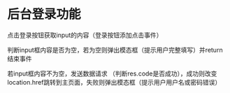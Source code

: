 # 后台登录功能

点击登录按钮获取input的内容（登录按钮添加点击事件）

判断input框内容是否为空，若为空则弹出模态框（提示用户完整填写）并return 结束事件

若input框内容不为空，发送数据请求 （判断res.code是否成功），成功则改变location.href跳转到主页面，失败则弹出模态框（提示用户用户名或密码错误）





